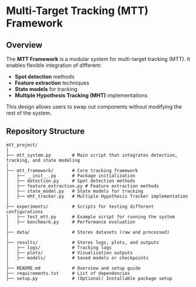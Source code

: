 # Multi-Target Tracking (MTT) Framework

## Overview
The **MTT Framework** is a modular system for multi-target tracking (MTT). It enables flexible integration of different:
- **Spot detection** methods
- **Feature extraction** techniques
- **State models** for tracking
- **Multiple Hypothesis Tracking (MHT)** implementations

This design allows users to swap out components without modifying the rest of the system.

## Repository Structure
```plaintext
mtt_project/
│
├── mtt_system.py        # Main script that integrates detection, tracking, and state modeling
│
├── mtt_framework/       # Core tracking framework
│   ├── __init__.py      # Package initialization
│   ├── detection.py     # Spot detection methods
│   ├── feature_extraction.py # Feature extraction methods
│   ├── state_model.py   # State models for tracking
│   ├── mht_tracker.py   # Multiple Hypothesis Tracker implementation
│
├── experiments/         # Scripts for testing different configurations
│   ├── test_mtt.py      # Example script for running the system
│   ├── benchmark.py     # Performance evaluation
│
├── data/                # Stores datasets (raw and processed)
│
├── results/             # Stores logs, plots, and outputs
│   ├── logs/            # Tracking logs
│   ├── plots/           # Visualization outputs
│   ├── models/          # Saved models or checkpoints
│
├── README.md            # Overview and setup guide
├── requirements.txt     # List of dependencies
├── setup.py             # (Optional) Installable package setup
